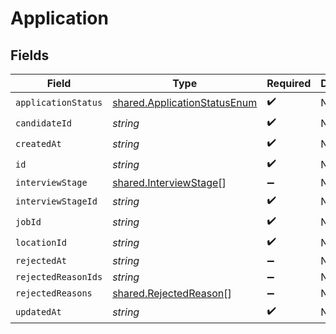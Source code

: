 # Application


## Fields

| Field                                                                        | Type                                                                         | Required                                                                     | Description                                                                  |
| ---------------------------------------------------------------------------- | ---------------------------------------------------------------------------- | ---------------------------------------------------------------------------- | ---------------------------------------------------------------------------- |
| `applicationStatus`                                                          | [shared.ApplicationStatusEnum](../../models/shared/applicationstatusenum.md) | :heavy_check_mark:                                                           | N/A                                                                          |
| `candidateId`                                                                | *string*                                                                     | :heavy_check_mark:                                                           | N/A                                                                          |
| `createdAt`                                                                  | *string*                                                                     | :heavy_check_mark:                                                           | N/A                                                                          |
| `id`                                                                         | *string*                                                                     | :heavy_check_mark:                                                           | N/A                                                                          |
| `interviewStage`                                                             | [shared.InterviewStage](../../models/shared/interviewstage.md)[]             | :heavy_minus_sign:                                                           | N/A                                                                          |
| `interviewStageId`                                                           | *string*                                                                     | :heavy_check_mark:                                                           | N/A                                                                          |
| `jobId`                                                                      | *string*                                                                     | :heavy_check_mark:                                                           | N/A                                                                          |
| `locationId`                                                                 | *string*                                                                     | :heavy_check_mark:                                                           | N/A                                                                          |
| `rejectedAt`                                                                 | *string*                                                                     | :heavy_minus_sign:                                                           | N/A                                                                          |
| `rejectedReasonIds`                                                          | *string*                                                                     | :heavy_minus_sign:                                                           | N/A                                                                          |
| `rejectedReasons`                                                            | [shared.RejectedReason](../../models/shared/rejectedreason.md)[]             | :heavy_minus_sign:                                                           | N/A                                                                          |
| `updatedAt`                                                                  | *string*                                                                     | :heavy_check_mark:                                                           | N/A                                                                          |